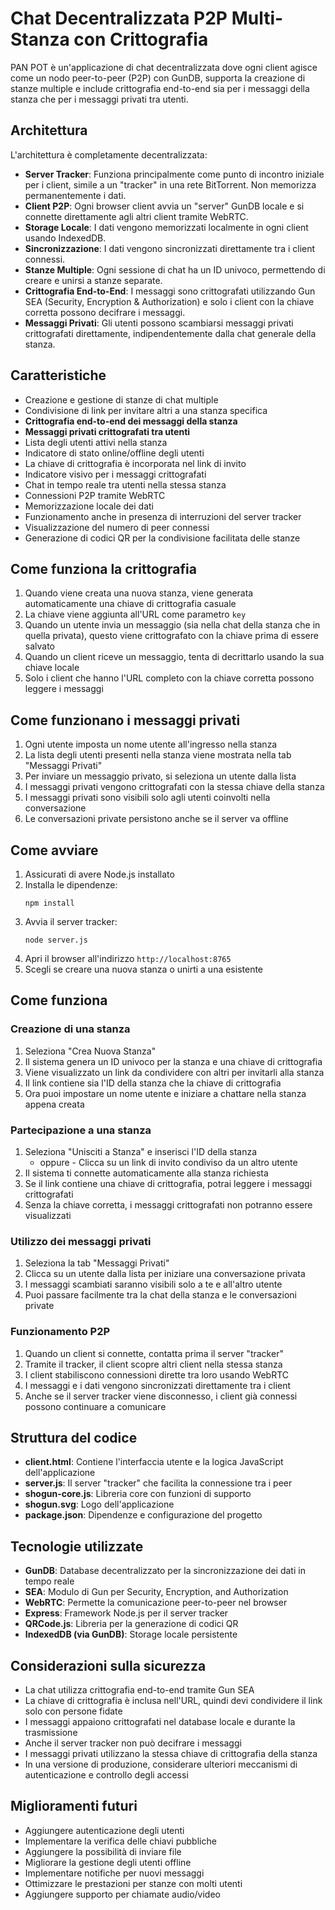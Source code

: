 # Chat Decentralizzata P2P Multi-Stanza con Crittografia

PAN POT è un'applicazione di chat decentralizzata dove ogni client agisce come un nodo peer-to-peer (P2P) con GunDB, supporta la creazione di stanze multiple e include crittografia end-to-end sia per i messaggi della stanza che per i messaggi privati tra utenti.

## Architettura

L'architettura è completamente decentralizzata:

- **Server Tracker**: Funziona principalmente come punto di incontro iniziale per i client, simile a un "tracker" in una rete BitTorrent. Non memorizza permanentemente i dati.
- **Client P2P**: Ogni browser client avvia un "server" GunDB locale e si connette direttamente agli altri client tramite WebRTC.
- **Storage Locale**: I dati vengono memorizzati localmente in ogni client usando IndexedDB.
- **Sincronizzazione**: I dati vengono sincronizzati direttamente tra i client connessi.
- **Stanze Multiple**: Ogni sessione di chat ha un ID univoco, permettendo di creare e unirsi a stanze separate.
- **Crittografia End-to-End**: I messaggi sono crittografati utilizzando Gun SEA (Security, Encryption & Authorization) e solo i client con la chiave corretta possono decifrare i messaggi.
- **Messaggi Privati**: Gli utenti possono scambiarsi messaggi privati crittografati direttamente, indipendentemente dalla chat generale della stanza.

## Caratteristiche

- Creazione e gestione di stanze di chat multiple
- Condivisione di link per invitare altri a una stanza specifica
- **Crittografia end-to-end dei messaggi della stanza**
- **Messaggi privati crittografati tra utenti**
- Lista degli utenti attivi nella stanza
- Indicatore di stato online/offline degli utenti
- La chiave di crittografia è incorporata nel link di invito
- Indicatore visivo per i messaggi crittografati
- Chat in tempo reale tra utenti nella stessa stanza
- Connessioni P2P tramite WebRTC
- Memorizzazione locale dei dati
- Funzionamento anche in presenza di interruzioni del server tracker
- Visualizzazione del numero di peer connessi
- Generazione di codici QR per la condivisione facilitata delle stanze

## Come funziona la crittografia

1. Quando viene creata una nuova stanza, viene generata automaticamente una chiave di crittografia casuale
2. La chiave viene aggiunta all'URL come parametro `key`
3. Quando un utente invia un messaggio (sia nella chat della stanza che in quella privata), questo viene crittografato con la chiave prima di essere salvato
4. Quando un client riceve un messaggio, tenta di decrittarlo usando la sua chiave locale
5. Solo i client che hanno l'URL completo con la chiave corretta possono leggere i messaggi

## Come funzionano i messaggi privati

1. Ogni utente imposta un nome utente all'ingresso nella stanza
2. La lista degli utenti presenti nella stanza viene mostrata nella tab "Messaggi Privati"
3. Per inviare un messaggio privato, si seleziona un utente dalla lista
4. I messaggi privati vengono crittografati con la stessa chiave della stanza
5. I messaggi privati sono visibili solo agli utenti coinvolti nella conversazione
6. Le conversazioni private persistono anche se il server va offline

## Come avviare

1. Assicurati di avere Node.js installato
2. Installa le dipendenze:
   ```
   npm install
   ```
3. Avvia il server tracker:
   ```
   node server.js
   ```
4. Apri il browser all'indirizzo `http://localhost:8765`
5. Scegli se creare una nuova stanza o unirti a una esistente

## Come funziona

### Creazione di una stanza
1. Seleziona "Crea Nuova Stanza"
2. Il sistema genera un ID univoco per la stanza e una chiave di crittografia
3. Viene visualizzato un link da condividere con altri per invitarli alla stanza
4. Il link contiene sia l'ID della stanza che la chiave di crittografia
5. Ora puoi impostare un nome utente e iniziare a chattare nella stanza appena creata

### Partecipazione a una stanza
1. Seleziona "Unisciti a Stanza" e inserisci l'ID della stanza
   - oppure -
   Clicca su un link di invito condiviso da un altro utente
2. Il sistema ti connette automaticamente alla stanza richiesta
3. Se il link contiene una chiave di crittografia, potrai leggere i messaggi crittografati
4. Senza la chiave corretta, i messaggi crittografati non potranno essere visualizzati

### Utilizzo dei messaggi privati
1. Seleziona la tab "Messaggi Privati"
2. Clicca su un utente dalla lista per iniziare una conversazione privata
3. I messaggi scambiati saranno visibili solo a te e all'altro utente
4. Puoi passare facilmente tra la chat della stanza e le conversazioni private

### Funzionamento P2P
1. Quando un client si connette, contatta prima il server "tracker"
2. Tramite il tracker, il client scopre altri client nella stessa stanza
3. I client stabiliscono connessioni dirette tra loro usando WebRTC
4. I messaggi e i dati vengono sincronizzati direttamente tra i client
5. Anche se il server tracker viene disconnesso, i client già connessi possono continuare a comunicare

## Struttura del codice

- **client.html**: Contiene l'interfaccia utente e la logica JavaScript dell'applicazione
- **server.js**: Il server "tracker" che facilita la connessione tra i peer
- **shogun-core.js**: Libreria core con funzioni di supporto
- **shogun.svg**: Logo dell'applicazione
- **package.json**: Dipendenze e configurazione del progetto

## Tecnologie utilizzate

- **GunDB**: Database decentralizzato per la sincronizzazione dei dati in tempo reale
- **SEA**: Modulo di Gun per Security, Encryption, and Authorization
- **WebRTC**: Permette la comunicazione peer-to-peer nel browser
- **Express**: Framework Node.js per il server tracker
- **QRCode.js**: Libreria per la generazione di codici QR
- **IndexedDB (via GunDB)**: Storage locale persistente

## Considerazioni sulla sicurezza

- La chat utilizza crittografia end-to-end tramite Gun SEA
- La chiave di crittografia è inclusa nell'URL, quindi devi condividere il link solo con persone fidate
- I messaggi appaiono crittografati nel database locale e durante la trasmissione
- Anche il server tracker non può decifrare i messaggi
- I messaggi privati utilizzano la stessa chiave di crittografia della stanza
- In una versione di produzione, considerare ulteriori meccanismi di autenticazione e controllo degli accessi

## Miglioramenti futuri

- Aggiungere autenticazione degli utenti
- Implementare la verifica delle chiavi pubbliche
- Aggiungere la possibilità di inviare file
- Migliorare la gestione degli utenti offline
- Implementare notifiche per nuovi messaggi
- Ottimizzare le prestazioni per stanze con molti utenti
- Aggiungere supporto per chiamate audio/video 